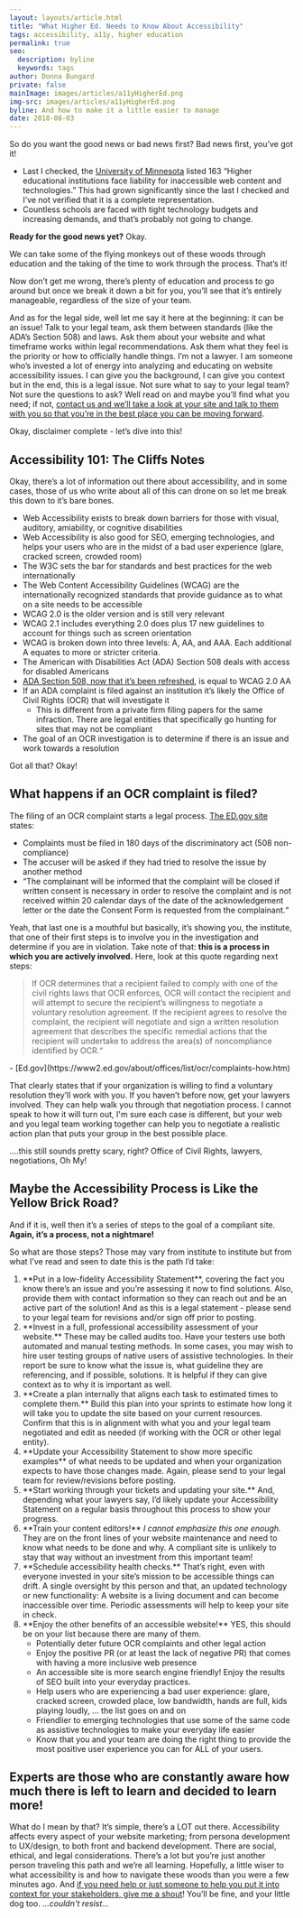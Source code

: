 ```yaml
---
layout: layouts/article.html
title: "What Higher Ed. Needs to Know About Accessibility"
tags: accessibility, a11y, higher education
permalink: true
seo:
  description: byline
  keywords: tags
author: Donna Bungard
private: false
mainImage: images/articles/a11yHigherEd.png
img-src: images/articles/a11yHigherEd.png
byline: And how to make it a little easier to manage
date: 2018-08-03
---
```


So do you want the good news or bad news first? Bad news first, you’ve got it! 

  * Last I checked, the [University of Minnesota](http://www.d.umn.edu/~lcarlson/atteam/lawsuits.html) listed 163 “Higher educational institutions face liability for inaccessible web content and technologies.” This had grown significantly since the last I checked and I’ve not verified that it is a complete representation. 
  * Countless schools are faced with tight technology budgets and increasing demands, and that’s probably not going to change. 

**Ready for the good news yet?** Okay. 

We can take some of the flying monkeys out of these woods through education and the taking of the time to work through the process. That’s it! 

Now don’t get me wrong, there’s plenty of education and process to go around but once we break it down a bit for you, you’ll see that it’s entirely manageable, regardless of the size of your team. 

And as for the legal side, well let me say it here at the beginning: it can be an issue! Talk to your legal team, ask them between standards (like the ADA’s Section 508) and laws. Ask them about your website and what timeframe works within legal recommendations. Ask them what they feel is the priority or how to officially handle things. I’m not a lawyer. I am someone who’s invested a lot of energy into analyzing and educating on website accessibility issues. I can give you the background, I can give you context but in the end, this is a legal issue. Not sure what to say to your legal team? Not sure the questions to ask? Well read on and maybe you’ll find what you need; if not, [contact us and we’ll take a look at your site and talk to them with you so that you’re in the best place you can be moving forward](https://thinktandem.io/contact/).  

Okay, disclaimer complete - let’s dive into this!


Accessibility 101: The Cliffs Notes 
-------

Okay, there’s a lot of information out there about accessibility, and in some cases, those of us who write about all of this can drone on so let me break this down to it’s bare bones.

  * Web Accessibility exists to break down barriers for those with visual, auditory, amiability, or cognitive disabilities
  * Web Accessibility is also good for SEO, emerging technologies, and helps your users who are in the midst of a bad user experience (glare, cracked screen, crowded room)
  * The W3C sets the bar for standards and best practices for the web internationally
  * The Web Content Accessibility Guidelines (WCAG) are the internationally recognized standards that provide guidance as to what on a site needs to be accessible
  * WCAG 2.0 is the older version and is still very relevant
  * WCAG 2.1 includes everything 2.0 does plus 17 new guidelines to account for things such as screen orientation
  * WCAG is broken down into three levels: A, AA, and AAA. Each additional A equates to more or stricter criteria. 
  * The American with Disabilities Act (ADA) Section 508 deals with access for disabled Americans
  * [ADA Section 508, now that it’s been refreshed](https://www.section508.gov/content/build/website-accessibility-improvement/WCAG-conformance), is equal to WCAG 2.0 AA
  * If an ADA complaint is filed against an institution it’s likely the Office of Civil Rights (OCR) that will investigate it
	* This is different from a private firm filing papers for the same infraction. There are legal entities that specifically go hunting for sites that may not be compliant
  * The goal of an OCR investigation is to determine if there is an issue and work towards a resolution

Got all that? Okay! 

What happens if an OCR complaint is filed?
-------

The filing of an OCR complaint starts a legal process. [The ED.gov site](https://www2.ed.gov/about/offices/list/ocr/complaintintro.html) states:

  * Complaints must be filed in 180 days of the discriminatory act (508 non-compliance)
  * The accuser will be asked if they had tried to resolve the issue by another method
  * “The complainant will be informed that the complaint will be closed if written consent is necessary in order to resolve the complaint and is not received within 20 calendar days of the date of the acknowledgement letter or the date the Consent Form is requested from the complainant.“

Yeah, that last one is a mouthful but basically, it’s showing you, the institute, that one of their first steps is to involve you in the investigation and determine if you are in violation. Take note of that: **this is a process in which you are actively involved.** Here, look at this quote regarding next steps:

<blockquote>If OCR determines that a recipient failed to comply with one of the civil rights laws that OCR enforces, OCR will contact the recipient and will attempt to secure the recipient’s willingness to negotiate a voluntary resolution agreement. If the recipient agrees to resolve the complaint, the recipient will negotiate and sign a written resolution agreement that describes the specific remedial actions that the recipient will undertake to address the area(s) of noncompliance identified by OCR.“</blockquote>
<span style="text-aligh:right;">- [Ed.gov](https://www2.ed.gov/about/offices/list/ocr/complaints-how.htm)</span>

That clearly states that if your organization is willing to find a voluntary resolution they’ll work with you. If you haven’t before now, get your lawyers involved. They can help walk you through that negotiation process. I cannot speak to how it will turn out, I'm sure each case is different, but your web and you legal team working together can help you to negotiate a realistic action plan that puts your group in the best possible place. 

….this still sounds pretty scary, right? 
Office of Civil Rights, lawyers, negotiations, Oh My! 


Maybe the Accessibility Process is Like the Yellow Brick Road?
-------------------

And if it is, well then it’s a series of steps to the goal of a compliant site. **Again, it’s a process, not a nightmare!** 

So what are those steps? Those may vary from institute to institute but from what I’ve read and seen to date this is the path I’d take:
<ol><li>**Put in a low-fidelity Accessibility Statement**, covering the fact you know there’s an issue and you’re assessing it now to find solutions. Also, provide them with contact information so they can reach out and be an active part of the solution! And as this is a legal statement - please send to your legal team for revisions and/or sign off prior to posting. 
	</li><li>**Invest in a full, professional accessibility assessment of your website.** These may be called audits too. Have your testers use both automated and manual testing methods. In some cases, you may wish to hire user testing groups of native users of assistive technologies. In their report be sure to know what the issue is, what guideline they are referencing, and if possible, solutions. It is helpful if they can give context as to why it is important as well. 
</li><li>**Create a plan internally that aligns each task to estimated times to complete them.** Build this plan into your sprints to estimate how long it will take you to update the site based on your current resources. Confirm that this is in alignment with what you and your legal team negotiated and edit as needed (if working with the OCR or other legal entity).
</li><li>**Update your Accessibility Statement to show more specific examples** of what needs to be updated and when your organization expects to have those changes made. Again, please send to your legal team for review/revisions before posting.  
</li><li>**Start working through your tickets and updating your site.** And, depending what your lawyers say, I’d likely update your Accessibility Statement on a regular basis throughout this process to show your progress. 
</li><li>**Train your content editors!** <em>I cannot emphasize this one enough.</em> They are on the front lines of your website maintenance and need to know what needs to be done and why. A compliant site is unlikely to stay that way without an investment from this important team!
</li><li>**Schedule accessibility health checks.** That’s right, even with everyone invested in your site’s mission to be accessible things can drift. A single oversight by this person and that, an updated technology or new functionality: A website is a living document and can become inaccessible over time. Periodic assessments will help to keep your site in check. 
</li><li>**Enjoy the other benefits of an accessible website!** YES, this should be on your list because there are many of them. <ul>
	<li>Potentially deter future OCR complaints and other legal action
	</li><li>Enjoy the positive PR (or at least the lack of negative PR) that comes with having a more inclusive web presence
	</li><li>An accessible site is more search engine friendly! Enjoy the results of SEO built into your everyday practices.
	</li><li>Help users who are experiencing a bad user experience: glare, cracked screen, crowded place, low bandwidth, hands are full, kids playing loudly, … the list goes on and on 
	</li><li>Friendlier to emerging technologies that use some of the same code as assistive technologies to make your everyday life easier
	</li><li>Know that you and your team are doing the right thing to provide the most positive user experience you can for ALL of your users.</li></ul></ol>


Experts are those who are constantly aware how much there is left to learn and decided to learn more!
----------

What do I mean by that? It’s simple, there’s a LOT out there. Accessibility affects every aspect of your website marketing; from persona development to UX/design, to both front and backend development. There are social, ethical, and legal considerations. There’s a lot but you’re just another person traveling this path and we’re all learning. Hopefully, a little wiser to what accessibility is and how to navigate these woods than you were a few minutes ago. And [if you need help or just someone to help you put it into context for your stakeholders, give me a shout](https://thinktandem.io/contact/)! You’ll be fine, and your little dog too. <em>...couldn't resist...</em>

